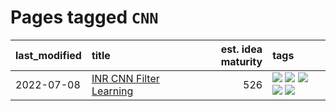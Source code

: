 # Pages tagged `CNN`

|last_modified|title|est. idea maturity|tags
|:---|:---|---:|:---|
|2022-07-08|[INR CNN Filter Learning](../INR_CNN_filter_learning.md)|526|[![](https://img.shields.io/badge/tag-CNN-abf295)](../tags/CNN.md) [![](https://img.shields.io/badge/tag-INR-97a75e)](../tags/INR.md) [![](https://img.shields.io/badge/tag-deep_learning-29349d)](../tags/deep_learning.md) [![](https://img.shields.io/badge/tag-experimental-6a156e)](../tags/experimental.md) [![](https://img.shields.io/badge/tag-filter_learning-50c04b)](../tags/filter_learning.md)|